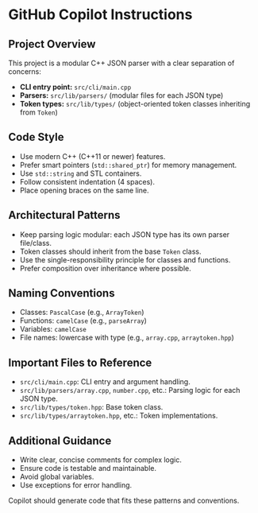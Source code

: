 # GitHub Copilot Instructions

## Project Overview

This project is a modular C++ JSON parser with a clear separation of concerns:

- **CLI entry point:** `src/cli/main.cpp`
- **Parsers:** `src/lib/parsers/` (modular files for each JSON type)
- **Token types:** `src/lib/types/` (object-oriented token classes inheriting from `Token`)

## Code Style

- Use modern C++ (C++11 or newer) features.
- Prefer smart pointers (`std::shared_ptr`) for memory management.
- Use `std::string` and STL containers.
- Follow consistent indentation (4 spaces).
- Place opening braces on the same line.

## Architectural Patterns

- Keep parsing logic modular: each JSON type has its own parser file/class.
- Token classes should inherit from the base `Token` class.
- Use the single-responsibility principle for classes and functions.
- Prefer composition over inheritance where possible.

## Naming Conventions

- Classes: `PascalCase` (e.g., `ArrayToken`)
- Functions: `camelCase` (e.g., `parseArray`)
- Variables: `camelCase`
- File names: lowercase with type (e.g., `array.cpp`, `arraytoken.hpp`)

## Important Files to Reference

- `src/cli/main.cpp`: CLI entry and argument handling.
- `src/lib/parsers/array.cpp`, `number.cpp`, etc.: Parsing logic for each JSON type.
- `src/lib/types/token.hpp`: Base token class.
- `src/lib/types/arraytoken.hpp`, etc.: Token implementations.

## Additional Guidance

- Write clear, concise comments for complex logic.
- Ensure code is testable and maintainable.
- Avoid global variables.
- Use exceptions for error handling.

Copilot should generate code that fits these patterns and conventions.
